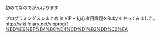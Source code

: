 初めてなのでがんばります

プログラミングスレまとめ in VIP – 初心者用課題をRubyでやってみました。
http://wiki.fdiary.net/vipprog/?%BD%E9%BF%B4%BC%D4%CD%D1%B2%DD%C2%EA
